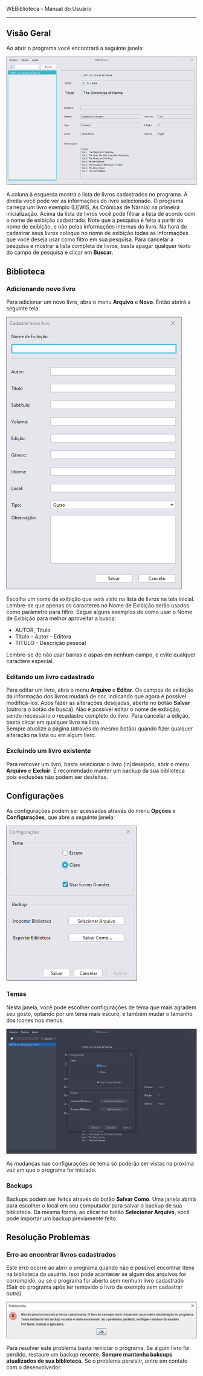 WEBiblioteca - Manual do Usuário
* * *

## Visão Geral

Ao abrir o programa você encontrará a seguinte janela:

![Main Window Image](https://github.com/Treorai/Webiblioteca/blob/main/User%20Manual/01title.png?raw=true)

A coluna à esquerda mostra a lista de livros cadastrados no programa. À direita você pode ver as informações do livro selecionado.
O programa carrega um livro exemplo (LEWIS, As Crônicas de Nárnia) na primeira inicialização.
Acima da lista de livros você pode filtrar a lista de acordo com o nome de exibição cadastrado. Note que a pesquisa é feita a partir do nome de exibição, e não pelas informações internas do livro. Na hora de cadastrar seus livros coloque no nome de exibição todas as informações que você deseja usar como filtro em sua pesquisa. Para cancelar a pesquisa e mostrar a lista completa de livros, basta apagar qualquer texto do campo de pesquisa e clicar em **Buscar**.

## Biblioteca

### Adicionando novo livro

Para adicionar um novo livro, abra o menu **Arquivo** e **Novo**. Então abrirá a seguinte tela:

![Main Window Image](https://github.com/Treorai/Webiblioteca/blob/main/User%20Manual/02addnew.png?raw=true)

Escolha um nome de exibição que será visto na lista de livros na tela inicial. Lembre-se que apenas os caracteres no Nome de Exibição serão usados como parâmetro para filtro.
Segue alguns exemplos de como usar o Nome de Exibição para melhor aproveitar a busca:  
*   AUTOR, Título
*   Título - Autor - Editora
*   TITULO - Descrição pessoal

  
Lembre-se de não usar barras e aspas em nenhum campo, e evite qualquer caractere especial.

### Editando um livro cadastrado

Para editar um livro, abra o menu **Arquivo** e **Editar**. Os campos de exibição da informação dos livros mudará de cor, indicando que agora é possível modificá-los. Após fazer as alterações desejadas, aberte no botão **Salvar** (outrora o botão de busca). Não é possível editar o nome de exibição, sendo necessário o recadastro completo do livro. Para cancelar a edição, basta clicar em qualquer livro na lista.  
Sempre atualize a página (através do mesmo botão) quando fizer qualquer alteração na lista ou em algum livro.

### Excluindo um livro existente

Para remover um livro, basta selecionar o livro (in)desejado, abrir o menu **Arquivo** e **Excluir**. É recomendado manter um backup da sua biblioteca pois exclusões não podem ser desfeitas.

## Configurações

As configurações podem ser acessadas através do menu **Opções** e **Configurações**, que abre a seguinte janela:

![Main Window Image](https://github.com/Treorai/Webiblioteca/blob/main/User%20Manual/03config.png?raw=true)

### Temas

Nesta janela, você pode escolher configurações de tema que mais agradem seu gosto, optando por um tema mais escuro, e também mudar o tamanho dos ícones nos menus.

![Main Window Image](https://github.com/Treorai/Webiblioteca/blob/main/User%20Manual/04darktheme.png?raw=true)

As mudanças nas configurações de tema só poderão ser vistas na próxima vez em que o programa for iniciado.

### Backups

Backups podem ser feitos através do botão **Salvar Como**. Uma janela abrirá para escolher o local em seu computador para salvar o backup de sua biblioteca. Da mesma forma, ao clicar no botão **Selecionar Arquivo**, você pode importar um backup previamente feito.

## Resolução Problemas

### Erro ao encontrar livros cadastrados

Este erro ocorre ao abrir o programa quando não é possível encontrar itens na biblioteca do usuário. Isso pode acontecer se algum dos arquivos for corrompido, ou se o programa for aberto sem nenhum livro cadastrado (Sair do programa após ter removido o livro de exemplo sem cadastrar outro).

![Main Window Image](https://github.com/Treorai/Webiblioteca/blob/main/User%20Manual/05initerr.png?raw=true)

Para resolver este problema basta reiniciar o programa. Se algum livro foi perdido, restaure um backup recente. **Sempre mantenha bakcups atualizados de sua biblioteca.** Se o problema persistir, entre em contato com o desenvolvedor.
